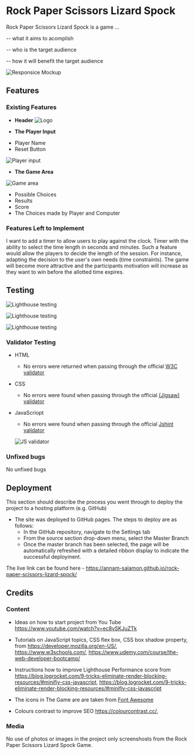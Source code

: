 # Rock Paper Scissors Lizard Spock
Rock Paper Scissors Lizard Spock is a game ...



-- what it aims to acomplish


-- who is the target audience 


-- how it will benefit the target audience


![Responsice Mockup](Game/rock_paper_scissors_lizard_spock_mockup.png)

## Features 


### Existing Features


- __Header__
![Logo](Game/rock_paper_scissors_lizard_spock_logo.png)




- __The Player Input__

+ Player Name
+ Reset Button

![Player input](Game/roock_paper_scissors_lizard_spock_player_input.png)
  

- __The Game Area__

![Game area](Game/rock_paper_scissors_lizard_spock_game_area.png)

+ Possible Choices
+ Results
+ Score
+ The Choices  made by Player and Computer

 

### Features Left to Implement

I want to add a timer to allow users to play against the clock. Timer with the ability to select the time length in seconds and minutes. Such a feature would allow the players to decide the length of the session. For instance, adapting the decision to the user's own needs (time constraints).
The game will become more attractive and the participants motivation will increase as they want to win before the allotted time expires.



## Testing 


![Lighthouse testing](Game/lighthouse_1.png)



![Lighthouse testing](Game/lighthouse_2.png)



![Lighthouse testing](Game/lighthouse_3.png)



### Validator Testing 

- HTML
    - No errors were returned when passing through the official [W3C validator](https://validator.w3.org/nu/?doc=https%3A%2F%2Fannam-salamon.github.io%2Frock-paper-scissors-lizard-spock%2F) 
- CSS
    - No errors were found when passing through the official [(Jigsaw) validator](https://jigsaw.w3.org/css-validator/)
- JavaScriopt
    - No errors were found when passing through the official [Jshint validator](https://jshint.com/)

    ![JS validator](Game/js_validator-r_p_s_l_s.png)
      
### Unfixed bugs

No unfixed bugs


## Deployment

This section should describe the process you went through to deploy the project to a hosting platform (e.g. GitHub) 

- The site was deployed to GitHub pages. The steps to deploy are as follows: 
  - In the GitHub repository, navigate to the Settings tab 
  - From the source section drop-down menu, select the Master Branch
  - Once the master branch has been selected, the page will be automatically refreshed with a detailed ribbon display to indicate the successful deployment. 

The live link can be found here - 
https://annam-salamon.github.io/rock-paper-scissors-lizard-spock/

## Credits 


### Content 


-  Ideas on how to start project from You Tube  https://www.youtube.com/watch?v=ec8vSKJuZTk
-  Tutorials  on JavaScript topics, CSS flex box, CSS box shadow property,  from https://developer.mozilla.org/en-US/, https://www.w3schools.com/, https://www.udemy.com/course/the-web-developer-bootcamp/

- Instructions how to improve Lighthouse  Performance score from https://blog.logrocket.com/9-tricks-eliminate-render-blocking-resources/#minifiy-css-javascript, https://blog.logrocket.com/9-tricks-eliminate-render-blocking-resources/#minifiy-css-javascript


-  The icons in The Game are are taken from [Font Awesome](https://fontawesome.com/)
-  Colours contrast to improve SEO https://colourcontrast.cc/, 

### Media

No use of photos or images in the project only screenshosts from the Rock Paper Scissors Lizard Spock Game.






